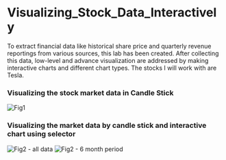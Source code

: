 # Visualizing_Stock_Data_Interactively

To extract financial data like historical share price and quarterly revenue reportings from various sources, this lab has been created. After collecting this data, low-level and advance visualization are addressed by making interactive charts and different chart types. The stocks I will work with are Tesla.<br>

### Visualizing the stock market data in Candle Stick
![Fig1](https://github.com/znawfar/Visualizing_Stock_Data_Interactively/blob/main/Figures/Fig1.png)

### Visualizing the market data by candle stick and interactive chart using selector
![Fig2 - all data](https://github.com/znawfar/Visualizing_Stock_Data_Interactively/blob/main/Figures/Fig2%20-%20all.png)
![Fig2 - 6 month period](https://github.com/znawfar/Visualizing_Stock_Data_Interactively/blob/main/Figures/Fig2%20-%206m.png)
